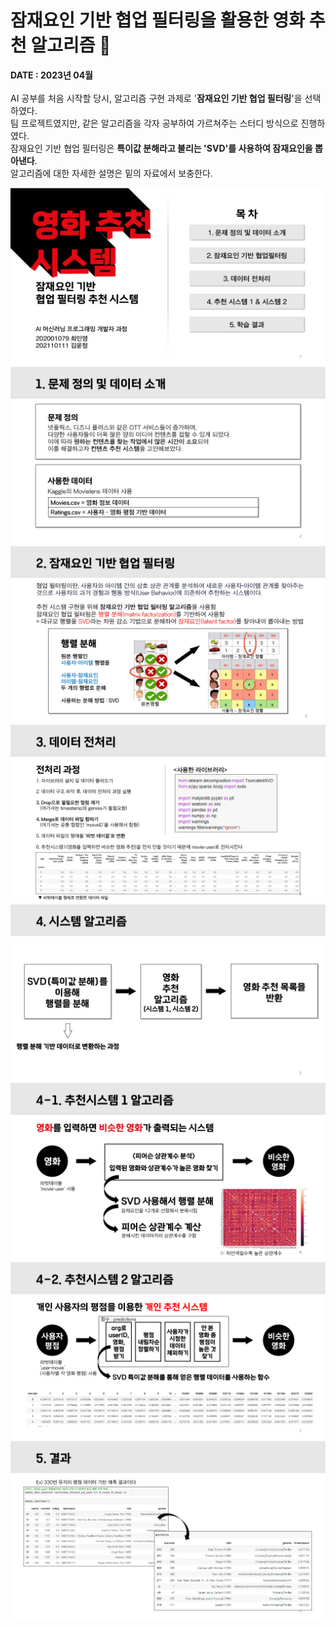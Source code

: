 # 잠재요인 기반 협업 필터링을 활용한 영화 추천 알고리즘 :movie_camera:
**DATE : 2023년 04월** <br>
<br>
AI 공부를 처음 시작할 당시, 알고리즘 구현 과제로 '**잠재요인 기반 협업 필터링**'을 선택하였다. <br>
팀 프로젝트였지만, 같은 알고리즘을 각자 공부하여 가르쳐주는 스터디 방식으로 진행하였다. <br> 
잠재요인 기반 협업 필터링은 **특이값 분해라고 불리는 'SVD'를 사용하여 잠재요인을 뽑아낸다**. <br>
알고리즘에 대한 자세한 설명은 밑의 자료에서 보충한다. <br> 

![img](./ppt/1717376462043-e06791ac-878c-4864-a056-c96ae4ada7c2_1.jpg)
![img](./ppt/1717376462043-e06791ac-878c-4864-a056-c96ae4ada7c2_2.jpg)
![img](./ppt/1717376462043-e06791ac-878c-4864-a056-c96ae4ada7c2_3.jpg)
![img](./ppt/1717376462043-e06791ac-878c-4864-a056-c96ae4ada7c2_4.jpg)
![img](./ppt/1717376462043-e06791ac-878c-4864-a056-c96ae4ada7c2_5.jpg)
![img](./ppt/1717376462043-e06791ac-878c-4864-a056-c96ae4ada7c2_6.jpg)
![img](./ppt/1717376462043-e06791ac-878c-4864-a056-c96ae4ada7c2_7.jpg)
![img](./ppt/1717376462043-e06791ac-878c-4864-a056-c96ae4ada7c2_8.jpg)

